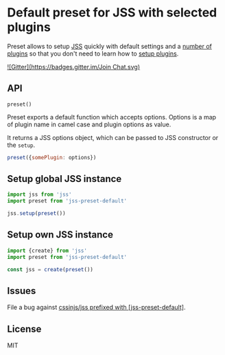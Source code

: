 # Default preset for JSS with selected plugins

Preset allows to setup [JSS](https://github.com/cssinjs/jss) quickly with default settings and a [number of plugins](https://github.com/cssinjs/jss-preset-default/blob/master/package.json#L50) so that you don't need to learn how to [setup plugins](https://github.com/cssinjs/jss/blob/master/docs/setup.md#setup-with-plugins).


[![Gitter](https://badges.gitter.im/Join Chat.svg)](https://gitter.im/cssinjs/jss)

## API

`preset()`

Preset exports a default function which accepts options. Options is a map of plugin name in camel case and plugin options as value.

It returns a JSS options object, which can be passed to JSS constructor or the `setup`.

```javascript
preset({somePlugin: options})
```

## Setup global JSS instance

```javascript
import jss from 'jss'
import preset from 'jss-preset-default'

jss.setup(preset())
```

## Setup own JSS instance

```javascript
import {create} from 'jss'
import preset from 'jss-preset-default'

const jss = create(preset())
```

## Issues

File a bug against [cssinjs/jss prefixed with \[jss-preset-default\]](https://github.com/cssinjs/jss/issues/new?title=[jss-preset-default]%20).

## License

MIT

